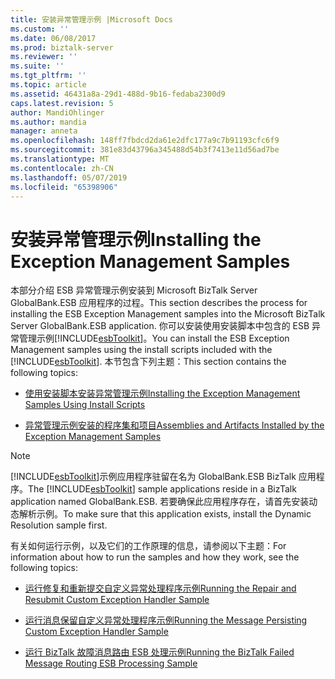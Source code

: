 ```yaml
---
title: 安装异常管理示例 |Microsoft Docs
ms.custom: ''
ms.date: 06/08/2017
ms.prod: biztalk-server
ms.reviewer: ''
ms.suite: ''
ms.tgt_pltfrm: ''
ms.topic: article
ms.assetid: 46431a8a-29d1-488d-9b16-fedaba2300d9
caps.latest.revision: 5
author: MandiOhlinger
ms.author: mandia
manager: anneta
ms.openlocfilehash: 148ff7fbdcd2da61e2dfc177a9c7b91193cfc6f9
ms.sourcegitcommit: 381e83d43796a345488d54b3f7413e11d56ad7be
ms.translationtype: MT
ms.contentlocale: zh-CN
ms.lasthandoff: 05/07/2019
ms.locfileid: "65398906"
---
```

# <a name="installing-the-exception-management-samples"></a><span data-ttu-id="fded5-102">安装异常管理示例</span><span class="sxs-lookup"><span data-stu-id="fded5-102">Installing the Exception Management Samples</span></span>
<span data-ttu-id="fded5-103">本部分介绍 ESB 异常管理示例安装到 Microsoft BizTalk Server GlobalBank.ESB 应用程序的过程。</span><span class="sxs-lookup"><span data-stu-id="fded5-103">This section describes the process for installing the ESB Exception Management samples into the Microsoft BizTalk Server GlobalBank.ESB application.</span></span> <span data-ttu-id="fded5-104">你可以安装使用安装脚本中包含的 ESB 异常管理示例[!INCLUDE[esbToolkit](../includes/esbtoolkit-md.md)]。</span><span class="sxs-lookup"><span data-stu-id="fded5-104">You can install the ESB Exception Management samples using the install scripts included with the [!INCLUDE[esbToolkit](../includes/esbtoolkit-md.md)].</span></span> <span data-ttu-id="fded5-105">本节包含下列主题：</span><span class="sxs-lookup"><span data-stu-id="fded5-105">This section contains the following topics:</span></span>  
  
-   [<span data-ttu-id="fded5-106">使用安装脚本安装异常管理示例</span><span class="sxs-lookup"><span data-stu-id="fded5-106">Installing the Exception Management Samples Using Install Scripts</span></span>](../esb-toolkit/installing-the-exception-management-samples-using-install-scripts.md)  
  
-   [<span data-ttu-id="fded5-107">异常管理示例安装的程序集和项目</span><span class="sxs-lookup"><span data-stu-id="fded5-107">Assemblies and Artifacts Installed by the Exception Management Samples</span></span>](../esb-toolkit/assemblies-and-artifacts-installed-by-the-exception-management-samples.md)  
  
> [!NOTE]
>  <span data-ttu-id="fded5-108">[!INCLUDE[esbToolkit](../includes/esbtoolkit-md.md)]示例应用程序驻留在名为 GlobalBank.ESB BizTalk 应用程序。</span><span class="sxs-lookup"><span data-stu-id="fded5-108">The [!INCLUDE[esbToolkit](../includes/esbtoolkit-md.md)] sample applications reside in a BizTalk application named GlobalBank.ESB.</span></span> <span data-ttu-id="fded5-109">若要确保此应用程序存在，请首先安装动态解析示例。</span><span class="sxs-lookup"><span data-stu-id="fded5-109">To make sure that this application exists, install the Dynamic Resolution sample first.</span></span>  
  
 <span data-ttu-id="fded5-110">有关如何运行示例，以及它们的工作原理的信息，请参阅以下主题：</span><span class="sxs-lookup"><span data-stu-id="fded5-110">For information about how to run the samples and how they work, see the following topics:</span></span>  
  
-   [<span data-ttu-id="fded5-111">运行修复和重新提交自定义异常处理程序示例</span><span class="sxs-lookup"><span data-stu-id="fded5-111">Running the Repair and Resubmit Custom Exception Handler Sample</span></span>](../esb-toolkit/running-the-repair-and-resubmit-custom-exception-handler-sample.md)  
  
-   [<span data-ttu-id="fded5-112">运行消息保留自定义异常处理程序示例</span><span class="sxs-lookup"><span data-stu-id="fded5-112">Running the Message Persisting Custom Exception Handler Sample</span></span>](../esb-toolkit/running-the-message-persisting-custom-exception-handler-sample.md)  
  
-   [<span data-ttu-id="fded5-113">运行 BizTalk 故障消息路由 ESB 处理示例</span><span class="sxs-lookup"><span data-stu-id="fded5-113">Running the BizTalk Failed Message Routing ESB Processing Sample</span></span>](../esb-toolkit/running-the-biztalk-failed-message-routing-esb-processing-sample.md)
